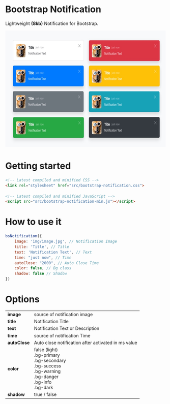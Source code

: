 # Bootstrap Notification 
Lightweight <b>(8kb)</b> Notification for Bootstrap.

<img src='https://raw.githubusercontent.com/eg/Bootstrap-Notification/master/img/preview.jpg' alt='bootstrap notification' style='width:690px; height: 367px;'>


# Getting started
```html
<!-- Latest compiled and minified CSS -->
<link rel="stylesheet" href="src/bootstrap-notification.css">

<!-- Latest compiled and minified JavaScript -->
<script src="src/bootstrap-notification-min.js"></script>
```


# How to use it
```javascript
bsNotification({
    image: 'img/image.jpg', // Notification Image
    title: 'Title', // Title
    text: 'Notification Text', // Text
    time: "just now", // Time
    autoClose: "2000", // Auto Close Time
    color: false, // Bg class
    shadow: false // Shadow
})
```


# Options
<table>
  <tr>
    <td><b>image</b></td>
    <td>source of notification image</td>
  </tr>
  <tr>
    <td><b>title</b></td>
    <td>Notification Title</td>
  </tr>
  <tr>
    <td><b>text</b></td>
    <td>Notification Text or Description</td>
  </tr>
  <tr>
    <td><b>time</b></td>
    <td>source of notification Time</td>
  </tr>
  <tr>
    <td><b>autoClose</b></td>
    <td>Auto close notification after activated in ms value</td>
  </tr>
  <tr>
    <td><b>color</b></td>
    <td>
      false (light)<br>
      .bg-primary <br>
      .bg-secondary <br>
      .bg-success <br>
      .bg-warning <br>
      .bg-danger <br>
      .bg-info <br>
      .bg-dark
    </td>
  </tr>
  <tr>
    <td><b>shadow</b></td>
    <td>true / false</td>
  </tr>
</table>
